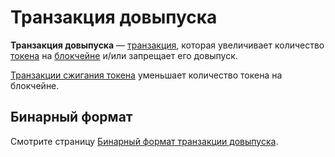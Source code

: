 # Транзакция довыпуска

**Транзакция довыпуска** — [транзакция](/ru/blockchain/transaction/), которая увеличивает количество [токена](/ru/blockchain/token/) на [блокчейне](/ru/blockchain/blockchain/) и/или запрещает его довыпуск.

[Транзакции сжигания токена](/ru/blockchain/transaction-type/burn-transaction) уменьшает количество токена на блокчейне.

## Бинарный формат

Смотрите страницу [Бинарный формат транзакции довыпуска](/ru/blockchain/binary-format/transaction-binary-format/reissue-transaction-binary-format).
